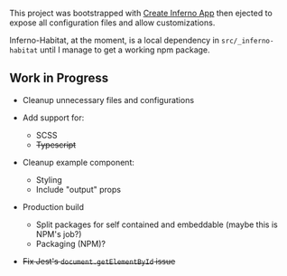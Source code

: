 This project was bootstrapped with [Create Inferno App](https://github.com/infernojs/create-inferno-app) then ejected to expose all configuration files and allow customizations.

Inferno-Habitat, at the moment, is a local dependency in `src/_inferno-habitat` until I manage to get a working npm package.

## Work in Progress

- Cleanup unnecessary files and configurations

- Add support for:
    - SCSS
    - ~~Typescript~~

- Cleanup example component:
    - Styling
    - Include "output" props

- Production build
    - Split packages for self contained and embeddable (maybe this is NPM's job?)
    - Packaging (NPM)?

- ~~Fix Jest's `document.getElementById` issue~~